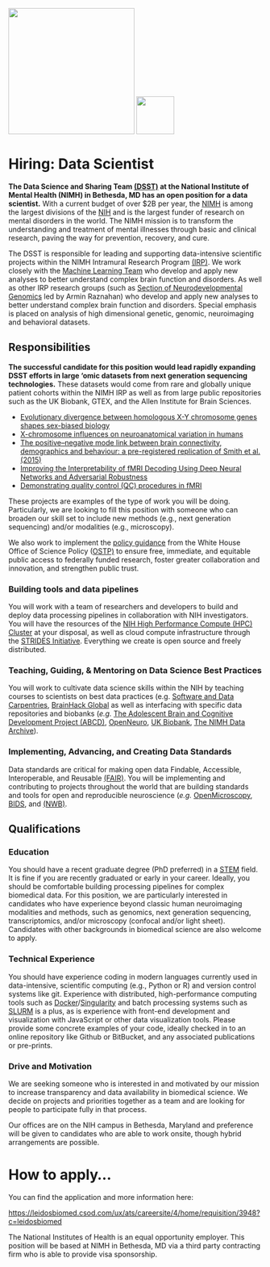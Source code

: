 <img src="https://nimh-dsst.github.io/dataSci_job_ad/NIMH_logo.png?raw=True" width="250"> <img src="dsst_logo_draft3.png" width="75">

# Hiring: Data Scientist
**The Data Science and Sharing Team [(DSST)](http://cmn.nimh.nih.gov/dsst) at the National Institute of Mental Health (NIMH) in Bethesda, MD has an open position for a data scientist.** With a current budget of over $2B per year, the [NIMH](http://www.nimh.nih.gov) is among the largest divisions of the [NIH](http://www.nih.gov) and is the largest funder of research on mental disorders in the world. The NIMH mission is to transform the understanding and treatment of mental illnesses through basic and clinical research, paving the way for prevention, recovery, and cure. 

The DSST is responsible for leading and supporting data-intensive scientific projects within the NIMH Intramural Research Program [(IRP)](https://www.nimh.nih.gov/labs-at-nimh/index.shtml). We work closely with the [Machine Learning Team](http://cmn.nimh.nih.gov/mlt) who develop and apply new analyses to better understand complex brain function and disorders. As well as other IRP research groups (such as [Section of Neurodevelopmental Genomics](https://www.nimh.nih.gov/research/research-conducted-at-nimh/research-areas/clinics-and-labs/hgb/sdn) led by Armin Raznahan) who develop and apply new analyses to better understand complex brain function and disorders. Special emphasis is placed on analysis of high dimensional genetic, genomic, neuroimaging and behavioral datasets. 

## Responsibilities

**The successful candidate for this position would lead rapidly expanding DSST efforts in large ‘omic datasets from next generation sequencing technologies.** These datasets would come from rare and globally unique patient cohorts within the NIMH IRP as well as from large public repositories such as the UK Biobank, GTEX, and the Allen Institute for Brain Sciences.

- [Evolutionary divergence between homologous X-Y chromosome genes shapes sex-biased biology](https://www.biorxiv.org/content/10.1101/2024.03.27.586985v1.abstract)
- [X-chromosome influences on neuroanatomical variation in humans](https://www.nature.com/articles/s41593-021-00890-w)
- [The positive–negative mode link between brain connectivity, demographics and behaviour: a pre-registered replication of Smith et al. (2015)](https://royalsocietypublishing.org/doi/10.1098/rsos.201090)
- [Improving the Interpretability of fMRI Decoding Using Deep Neural Networks and Adversarial Robustness](https://apertureneuro.org/article/85074)
- [Demonstrating quality control (QC) procedures in fMRI](https://www.frontiersin.org/journals/neuroscience/articles/10.3389/fnins.2023.1205928/full)

These projects are examples of the type of work you will be doing. Particularly, we are looking to fill this position with someone who can broaden our skill set to include new methods (e.g., next generation sequencing) and/or modalities (e.g., microscopy).

We also work to implement the [policy guidance](https://www.whitehouse.gov/ostp/news-updates/2022/08/25/ostp-issues-guidance-to-make-federally-funded-research-freely-available-without-delay/) from the White House Office of Science Policy ([OSTP)](https://www.whitehouse.gov/ostp/) to ensure free, immediate, and equitable public access to federally funded research, foster greater collaboration and innovation, and strengthen public trust.

### Building tools and data pipelines

You will work with a team of researchers and developers to build and deploy data processing pipelines in collaboration with NIH investigators. You will have the resources of the [NIH High Performance Compute (HPC) Cluster](https://hpc.nih.gov/) at your disposal, as well as cloud compute infrastructure through the [STRIDES Initiative](https://datascience.nih.gov/strides). Everything we create is open source and freely distributed. 

### Teaching, Guiding, & Mentoring on Data Science Best Practices

You will work to cultivate data science skills within the NIH by teaching courses to scientists on best data practices (e.g. [Software and Data Carpentries](https://carpentries.org/), [BrainHack Global](https://brainhack.org/global2023/, ) as well as interfacing with specific data repositories and biobanks (*e.g.* [The Adolescent Brain and Cognitive Development Project (ABCD)](https://nda.nih.gov/abcd/),  [OpenNeuro](http://openneuro.org), [UK Biobank](http://www.ukbiobank.ac.uk/), [The NIMH Data Archive](http://nda.nih.gov)). 

### Implementing, Advancing, and Creating Data Standards

Data standards are critical for making open data Findable, Accessible, Interoperable, and Reusable [(FAIR)](https://en.wikipedia.org/wiki/FAIR_data). You will be implementing and contributing to projects throughout the world that are building standards and tools for open and reproducible neuroscience (*e.g.* [OpenMicroscopy](https://www.openmicroscopy.org/), [BIDS](http://bids.neuroimaging.io/), and [(NWB)](https://www.nwb.org/).

## Qualifications

### Education

You should have a recent graduate degree (PhD preferred) in a [STEM](https://en.wikipedia.org/wiki/Science,_technology,_engineering,_and_mathematics) field. It is fine if you are recently graduated or early in your career. Ideally, you should be comfortable building processing pipelines for complex biomedical data. For this position, we are particularly interested in candidates who have experience beyond classic human neuroimaging modalities and methods, such as genomics, next generation sequencing, transcriptomics, and/or microscopy (confocal and/or light sheet). Candidates with other backgrounds in biomedical science are also welcome to apply.

### Technical Experience

You should have experience coding in modern languages currently used in data-intensive, scientific computing (e.g., Python or R) and version control systems like git.  Experience with distributed, high-performance computing tools such as [Docker](https://www.docker.com)/[Singularity](https://singularity.lbl.gov) and batch processing systems such as [SLURM](http://slurm.schedmd.com/) is a plus, as is experience with front-end development and visualization with JavaScript or other data visualization tools. Please provide some concrete examples of your code, ideally checked in to an online repository like Github or BitBucket, and any associated publications or pre-prints.


### Drive and Motivation

We are seeking someone who is interested in and motivated by our mission to increase transparency and data availability in biomedical science. We decide on projects and priorities together as a team and are looking for people to participate fully in that process.

Our offices are on the NIH campus in Bethesda, Maryland and preference will be given to candidates who are able to work onsite, though hybrid arrangements are possible. 

# How to apply…

You can find the application and more information here:

https://leidosbiomed.csod.com/ux/ats/careersite/4/home/requisition/3948?c=leidosbiomed

The National Institutes of Health is an equal opportunity employer. This position will be based at NIMH in Bethesda, MD via a third party contracting firm who is able to provide visa sponsorship.
